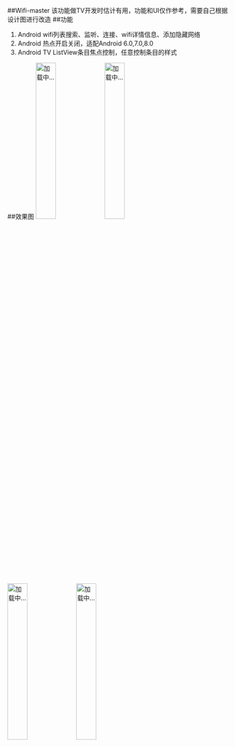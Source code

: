 
##Wifi-master
该功能做TV开发时估计有用，功能和UI仅作参考，需要自己根据设计图进行改造
##功能
1. Android wifi列表搜索、监听、连接、wifi详情信息、添加隐藏网络
2. Android 热点开启关闭，适配Android 6.0,7.0,8.0
3. Android TV ListView条目焦点控制，任意控制条目的样式

##效果图
<img src="https://github.com/kellysong/Wifi-master/blob/master/screenshot/img_1.png" width="30%" alt="加载中..."/>
<img src="https://github.com/kellysong/Wifi-master/blob/master/screenshot/img_2.png" width="30%" alt="加载中..."/>
<img src="https://github.com/kellysong/Wifi-master/blob/master/screenshot/img_3.png" width="30%" alt="加载中..."/>
<img src="https://github.com/kellysong/Wifi-master/blob/master/screenshot/img_4.png" width="30%" alt="加载中..."/>
